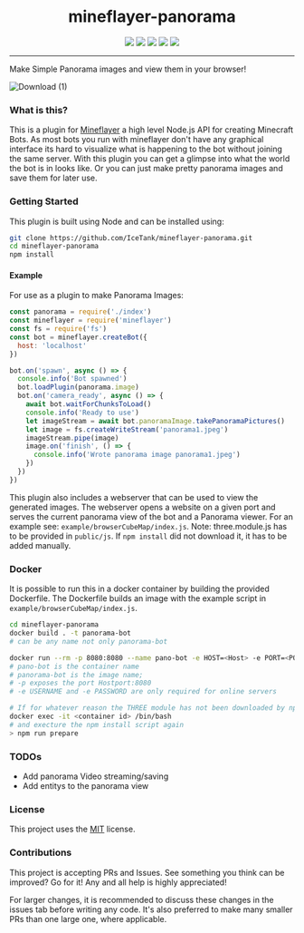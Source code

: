 <h1 align="center">mineflayer-panorama</h1>

<p align="center">
 
  <img src="https://img.shields.io/npm/v/mineflayer-panorama" />
  <img src="https://img.shields.io/github/repo-size/IceTank/mineflayer-panorama" />
  <img src="https://img.shields.io/npm/dm/mineflayer-panorama" />
  <img src="https://img.shields.io/github/contributors/IceTank/mineflayer-panorama" />
  <img src="https://img.shields.io/github/license/IceTank/mineflayer-panorama" />
</p>

---
Make Simple Panorama images and view them in your browser!

![Download (1)](https://user-images.githubusercontent.com/61137113/113225697-8b005c00-928e-11eb-8bef-4ee1251cabdb.png)

### What is this?

This is a plugin for [Mineflayer](https://github.com/PrismarineJS/mineflayer) a high level Node.js API for creating Minecraft Bots.
As most bots you run with mineflayer don't have any graphical interface its hard to visualize what is happening to the bot without joining the same server.
With this plugin you can get a glimpse into what the world the bot is in looks like. Or you can just make pretty panorama images and save them for later use.

### Getting Started

This plugin is built using Node and can be installed using:

```bash
git clone https://github.com/IceTank/mineflayer-panorama.git
cd mineflayer-panorama
npm install
```

#### Example

For use as a plugin to make Panorama Images:
```js
const panorama = require('./index')
const mineflayer = require('mineflayer')
const fs = require('fs')
const bot = mineflayer.createBot({
  host: 'localhost'
})

bot.on('spawn', async () => {
  console.info('Bot spawned')
  bot.loadPlugin(panorama.image)
  bot.on('camera_ready', async () => {
    await bot.waitForChunksToLoad()
    console.info('Ready to use')
    let imageStream = await bot.panoramaImage.takePanoramaPictures()
    let image = fs.createWriteStream('panorama1.jpeg')
    imageStream.pipe(image)
    image.on('finish', () => {
      console.info('Wrote panorama image panorama1.jpeg')
    })
  })
})
```

This plugin also includes a webserver that can be used to view the generated images.
The webserver opens a website on a given port and serves the current panorama view of the bot and a Panorama viewer.
For an example see: `example/browserCubeMap/index.js`. 
Note: three.module.js has to be provided in `public/js`. If `npm install` did not download it, it has to be added manually. 

### Docker

It is possible to run this in a docker container by building the provided Dockerfile. 
The Dockerfile builds an image with the example script in `example/browserCubeMap/index.js`.

```bash
cd mineflayer-panorama
docker build . -t panorama-bot 
# can be any name not only panorama-bot

docker run --rm -p 8080:8080 --name pano-bot -e HOST=<Host> -e PORT=<PORT> -e USERNAME=<username> -e PASSWORD=<password> panorama-bot 
# pano-bot is the container name
# panorama-bot is the image name; 
# -p exposes the port Hostport:8080
# -e USERNAME and -e PASSWORD are only required for online servers

# If for whatever reason the THREE module has not been downloaded by npm you can navigate into the container:
docker exec -it <container id> /bin/bash 
# and execture the npm install script again
> npm run prepare
```

### TODOs
* Add panorama Video streaming/saving
* Add entitys to the panorama view

### License

This project uses the [MIT](https://github.com/TheDudeFromCI/mineflayer-plugin-template/blob/master/LICENSE) license.

### Contributions

This project is accepting PRs and Issues. See something you think can be improved? Go for it! Any and all help is highly appreciated!

For larger changes, it is recommended to discuss these changes in the issues tab before writing any code. It's also preferred to make many smaller PRs than one large one, where applicable.
